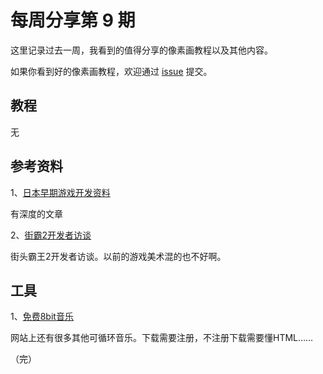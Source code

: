 # 每周分享第 9 期

这里记录过去一周，我看到的值得分享的像素画教程以及其他内容。

如果你看到好的像素画教程，欢迎通过 [issue](https://github.com/pixel32/Weekly_PixelartTutorials/issues) 提交。

## 教程

无

## 参考资料

1、[日本早期游戏开发资料](https://vgdensetsu.tumblr.com/)

有深度的文章

2、[街霸2开发者访谈](https://game.capcom.com/cfn/sfv/column/132595)

街头霸王2开发者访谈。以前的游戏美术混的也不好啊。

## 工具

1、[免费8bit音乐](https://www.looperman.com/loops/genres/royalty-free-8bit-chiptune-loops-samples-sounds-wavs-download?page=10)

网站上还有很多其他可循环音乐。下载需要注册，不注册下载需要懂HTML……

（完）